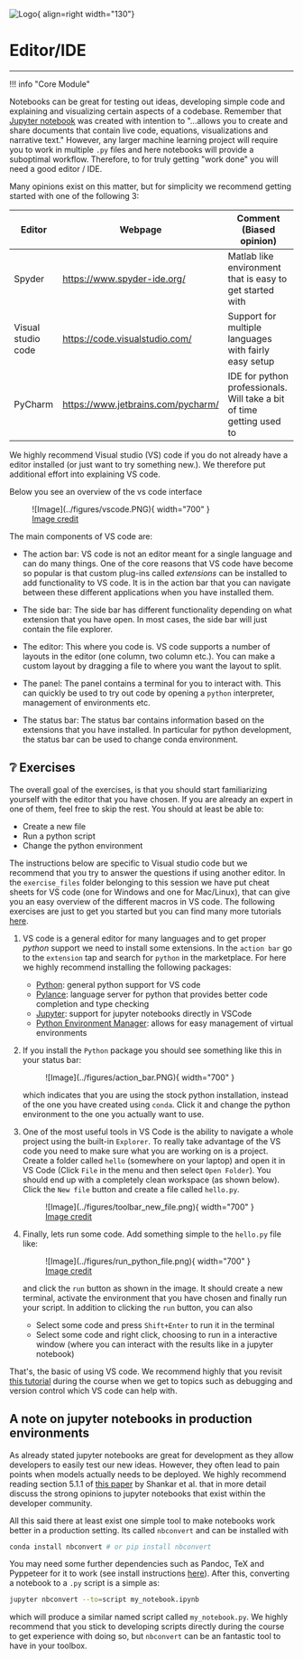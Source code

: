 ![Logo](../figures/icons/vscode.png){ align=right width="130"}

# Editor/IDE

---

!!! info "Core Module"

Notebooks can be great for testing out ideas, developing simple code and explaining and visualizing certain aspects
of a codebase. Remember that [Jupyter notebook](https://jupyter.org/) was created with intention to "...allows you
to create and share documents that contain live code, equations, visualizations and narrative text." However,
any larger machine learning project will require you to work in multiple `.py` files and here notebooks will provide
a suboptimal workflow. Therefore, to for truly getting "work done" you will need a good editor / IDE.

Many opinions exist on this matter, but for simplicity we recommend getting started with one of the following 3:

| Editor             | Webpage                              | Comment (Biased opinion)                                              |
| ------------------ | ------------------------------------ | --------------------------------------------------------------------- |
| Spyder             | <https://www.spyder-ide.org/>        | Matlab like environment that is easy to get started with              |
| Visual studio code | <https://code.visualstudio.com/>     | Support for multiple languages with fairly easy setup                 |
| PyCharm            | <https://www.jetbrains.com/pycharm/> | IDE for python professionals. Will take a bit of time getting used to |

We highly recommend Visual studio (VS) code if you do not already have a editor installed (or just want to try
something new.). We therefore put additional effort into explaining VS code.

Below you see an overview of the vs code interface

<figure markdown>
![Image](../figures/vscode.PNG){ width="700" }
<figcaption> <a href=" https://www.git-tower.com/learn/cheat-sheets/vscode/"> Image credit </a> </figcaption>
</figure>

The main components of VS code are:

* The action bar: VS code is not an editor meant for a single language and can do many things. One of the core reasons
    that VS code have become so popular is that custom plug-ins called *extensions* can be installed to add
    functionality to VS code. It is in the action bar that you can navigate between these different applications
    when you have installed them.

* The side bar: The side bar has different functionality depending on what extension that you have open.
    In most cases, the side bar will just contain the file explorer.

* The editor: This where you code is. VS code supports a number of layouts in the editor (one column, two column etc.).
    You can make a custom layout by dragging a file to where you want the layout to split.

* The panel: The panel contains a terminal for you to interact with. This can quickly be used to try out code by
    opening a `python` interpreter, management of environments etc.

* The status bar: The status bar contains information based on the extensions that you have installed. In particular
    for python development, the status bar can be used to change conda environment.

## ❔ Exercises

The overall goal of the exercises, is that you should start familiarizing yourself with the editor that you have
chosen. If you are already an expert in one of them, feel free to skip the rest. You should at least be able to:

* Create a new file
* Run a python script
* Change the python environment

The instructions below are specific to Visual studio code but we recommend that you try to answer the questions
if using another editor. In the `exercise_files` folder belonging to this session we have put cheat sheets for VS code
(one for Windows and one for Mac/Linux), that can give you an easy overview of the different macros in VS code. The
following exercises are just to get you started but you can find many more tutorials
[here](https://code.visualstudio.com/docs/python/python-tutorial).

1. VS code is a general editor for many languages and to get proper *python* support we need to install some
    extensions. In the `action bar` go to the `extension` tap and search for `python` in the marketplace. For here
    we highly recommend installing the following packages:

    * [Python](https://marketplace.visualstudio.com/items?itemName=ms-python.python): general python support for VS code
    * [Pylance](https://marketplace.visualstudio.com/items?itemName=ms-python.vscode-pylance): language server for
        python that provides better code completion and type checking
    * [Jupyter](https://marketplace.visualstudio.com/items?itemName=ms-toolsai.jupyter): support for jupyter notebooks
        directly in VSCode
    * [Python Environment Manager](https://marketplace.visualstudio.com/items?itemName=donjayamanne.python-environment-manager):
        allows for easy management of virtual environments

2. If you install the `Python` package you should see something like this in your status bar:

    <figure markdown>
    ![Image](../figures/action_bar.PNG){ width="700" }
    </figure>

    which indicates that you are using the stock python installation, instead of the one you have created using `conda`.
    Click it and change the python environment to the one you actually want to use.

3. One of the most useful tools in VS Code is the ability to navigate a whole project using the built-in
    `Explorer`. To really take advantage of the VS code you need to make sure what you are working on is a project.
    Create a folder called `hello` (somewhere on your laptop) and open it in VS Code (Click `File` in the menu and then
    select `Open Folder`). You should end up with a completely clean workspace (as shown below). Click the `New file`
    button and create a file called `hello.py`.

    <figure markdown>
    ![Image](../figures/toolbar_new_file.png){ width="700" }
    <figcaption> <a href="https://code.visualstudio.com/docs/python/python-tutorial"> Image credit </a> </figcaption>
    </figure>

4. Finally, lets run some code. Add something simple to the `hello.py` file like:

    <figure markdown>
    ![Image](../figures/run_python_file.png){ width="700" }
    <figcaption> <a href="https://code.visualstudio.com/docs/python/python-tutorial"> Image credit </a> </figcaption>
    </figure>

    and click the `run` button as shown in the image. It should create a new terminal, activate the environment that you
    have chosen and finally run your script. In addition to clicking the `run` button, you can also

    * Select some code and press `Shift+Enter` to run it in the terminal
    * Select some code and right click, choosing to run in a interactive window (where you can interact with the results
        like in a jupyter notebook)

That's, the basic of using VS code. We recommend highly that you revisit
[this tutorial](https://code.visualstudio.com/docs/python/python-tutorial) during the course when we get to topics such
as debugging and version control which VS code can help with.

## A note on jupyter notebooks in production environments

As already stated jupyter notebooks are great for development as they allow developers to easily test our new ideas.
However, they often lead to pain points when models actually needs to be deployed. We highly recommend reading section
5.1.1 of [this paper](https://arxiv.org/abs/2209.09125) by Shankar et al. that in more detail discuss the strong
opinions to jupyter notebooks that exist within the developer community.

All this said there at least exist one simple tool to make notebooks work better in a production setting. Its called
`nbconvert` and can be installed with

```bash
conda install nbconvert # or pip install nbconvert
```

You may need some further dependencies such as Pandoc, TeX and Pyppeteer for it to work (see install instructions
[here](https://nbconvert.readthedocs.io/en/latest/install.html#installing-nbconvert)). After this, converting a
notebook to a `.py` script is a simple as:

```bash
jupyter nbconvert --to=script my_notebook.ipynb
```

which will produce a similar named script called `my_notebook.py`. We highly recommend that you stick to developing
scripts directly during the course to get experience with doing so, but `nbconvert` can be an fantastic tool to have
in your toolbox.
